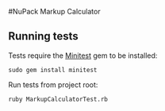 #NuPack Markup Calculator
## Running tests

Tests require the [Minitest](https://github.com/seattlerb/minitest) gem to be installed:

```shell
sudo gem install minitest
```

Run tests from project root:

```shell
ruby MarkupCalculatorTest.rb
```
